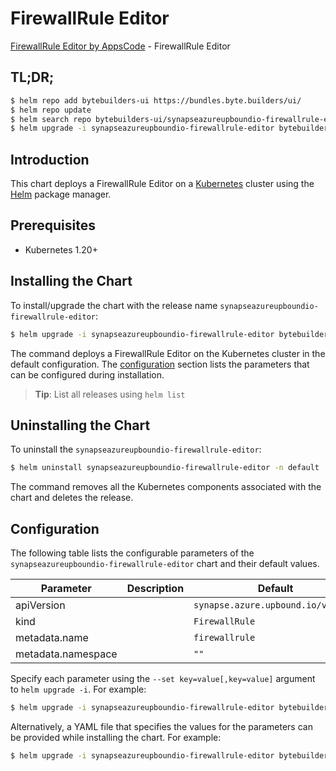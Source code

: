 # FirewallRule Editor

[FirewallRule Editor by AppsCode](https://byte.builders) - FirewallRule Editor

## TL;DR;

```bash
$ helm repo add bytebuilders-ui https://bundles.byte.builders/ui/
$ helm repo update
$ helm search repo bytebuilders-ui/synapseazureupboundio-firewallrule-editor --version=v0.4.18
$ helm upgrade -i synapseazureupboundio-firewallrule-editor bytebuilders-ui/synapseazureupboundio-firewallrule-editor -n default --create-namespace --version=v0.4.18
```

## Introduction

This chart deploys a FirewallRule Editor on a [Kubernetes](http://kubernetes.io) cluster using the [Helm](https://helm.sh) package manager.

## Prerequisites

- Kubernetes 1.20+

## Installing the Chart

To install/upgrade the chart with the release name `synapseazureupboundio-firewallrule-editor`:

```bash
$ helm upgrade -i synapseazureupboundio-firewallrule-editor bytebuilders-ui/synapseazureupboundio-firewallrule-editor -n default --create-namespace --version=v0.4.18
```

The command deploys a FirewallRule Editor on the Kubernetes cluster in the default configuration. The [configuration](#configuration) section lists the parameters that can be configured during installation.

> **Tip**: List all releases using `helm list`

## Uninstalling the Chart

To uninstall the `synapseazureupboundio-firewallrule-editor`:

```bash
$ helm uninstall synapseazureupboundio-firewallrule-editor -n default
```

The command removes all the Kubernetes components associated with the chart and deletes the release.

## Configuration

The following table lists the configurable parameters of the `synapseazureupboundio-firewallrule-editor` chart and their default values.

|     Parameter      | Description |                    Default                    |
|--------------------|-------------|-----------------------------------------------|
| apiVersion         |             | <code>synapse.azure.upbound.io/v1beta1</code> |
| kind               |             | <code>FirewallRule</code>                     |
| metadata.name      |             | <code>firewallrule</code>                     |
| metadata.namespace |             | <code>""</code>                               |


Specify each parameter using the `--set key=value[,key=value]` argument to `helm upgrade -i`. For example:

```bash
$ helm upgrade -i synapseazureupboundio-firewallrule-editor bytebuilders-ui/synapseazureupboundio-firewallrule-editor -n default --create-namespace --version=v0.4.18 --set apiVersion=synapse.azure.upbound.io/v1beta1
```

Alternatively, a YAML file that specifies the values for the parameters can be provided while
installing the chart. For example:

```bash
$ helm upgrade -i synapseazureupboundio-firewallrule-editor bytebuilders-ui/synapseazureupboundio-firewallrule-editor -n default --create-namespace --version=v0.4.18 --values values.yaml
```
